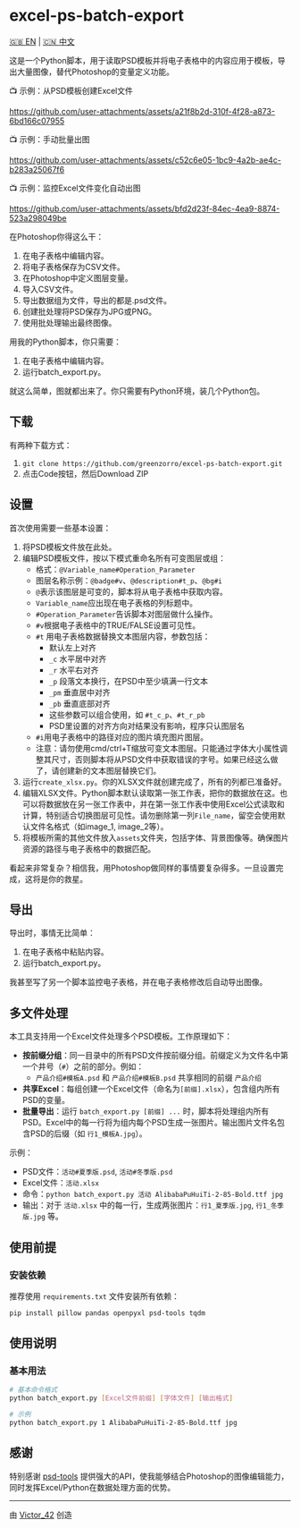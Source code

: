 # excel-ps-batch-export

[🇬🇧 EN](https://github.com/greenzorro/excel-ps-batch-export/blob/main/README.md) | [🇨🇳 中文](https://github.com/greenzorro/excel-ps-batch-export/blob/main/README_ZH_CN.md)

这是一个Python脚本，用于读取PSD模板并将电子表格中的内容应用于模板，导出大量图像，替代Photoshop的变量定义功能。

📺 示例：从PSD模板创建Excel文件

https://github.com/user-attachments/assets/a21f8b2d-310f-4f28-a873-6bd166c07955

📺 示例：手动批量出图

https://github.com/user-attachments/assets/c52c6e05-1bc9-4a2b-ae4c-b283a25067f6

📺 示例：监控Excel文件变化自动出图

https://github.com/user-attachments/assets/bfd2d23f-84ec-4ea9-8874-523a298049be

在Photoshop你得这么干：

1. 在电子表格中编辑内容。
2. 将电子表格保存为CSV文件。
3. 在Photoshop中定义图层变量。
4. 导入CSV文件。
5. 导出数据组为文件，导出的都是.psd文件。
6. 创建批处理将PSD保存为JPG或PNG。
7. 使用批处理输出最终图像。

用我的Python脚本，你只需要：

1. 在电子表格中编辑内容。
2. 运行batch_export.py。

就这么简单，图就都出来了。你只需要有Python环境，装几个Python包。

## 下载

有两种下载方式：

1. `git clone https://github.com/greenzorro/excel-ps-batch-export.git`
2. 点击Code按钮，然后Download ZIP

## 设置

首次使用需要一些基本设置：

1. 将PSD模板文件放在此处。
2. 编辑PSD模板文件，按以下模式重命名所有可变图层或组：
    - 格式：`@Variable_name#Operation_Parameter`
    - 图层名称示例：`@badge#v`、`@description#t_p`、`@bg#i`
    - `@`表示该图层是可变的，脚本将从电子表格中获取内容。
    - `Variable_name`应出现在电子表格的列标题中。
    - `#Operation_Parameter`告诉脚本对图层做什么操作。
    - `#v`根据电子表格中的TRUE/FALSE设置可见性。
    - `#t` 用电子表格数据替换文本图层内容，参数包括：
        - 默认左上对齐
        - `_c` 水平居中对齐
        - `_r` 水平右对齐
        - `_p` 段落文本换行，在PSD中至少填满一行文本
        - `_pm` 垂直居中对齐
        - `_pb` 垂直底部对齐
        - 这些参数可以组合使用，如 `#t_c_p`、`#t_r_pb`
        - PSD里设置的对齐方向对结果没有影响，程序只认图层名
    - `#i`用电子表格中的路径对应的图片填充图片图层。
    - 注意：请勿使用cmd/ctrl+T缩放可变文本图层。只能通过字体大小属性调整其尺寸，否则脚本将从PSD文件中获取错误的字号。如果已经这么做了，请创建新的文本图层替换它们。
3. 运行`create_xlsx.py`。你的XLSX文件就创建完成了，所有的列都已准备好。
4. 编辑XLSX文件。Python脚本默认读取第一张工作表，把你的数据放在这。也可以将数据放在另一张工作表中，并在第一张工作表中使用Excel公式读取和计算，特别适合切换图层可见性。请勿删除第一列`File_name`，留空会使用默认文件名格式（如image_1, image_2等）。
5. 将模板所需的其他文件放入`assets`文件夹，包括字体、背景图像等。确保图片资源的路径与电子表格中的数据匹配。

看起来非常复杂？相信我，用Photoshop做同样的事情要复杂得多。一旦设置完成，这将是你的救星。

## 导出

导出时，事情无比简单：

1. 在电子表格中粘贴内容。
2. 运行batch_export.py。

我甚至写了另一个脚本监控电子表格，并在电子表格修改后自动导出图像。

## 多文件处理

本工具支持用一个Excel文件处理多个PSD模板。工作原理如下：

- **按前缀分组**：同一目录中的所有PSD文件按前缀分组。前缀定义为文件名中第一个井号（`#`）之前的部分。例如：
  - `产品介绍#模板A.psd` 和 `产品介绍#模板B.psd` 共享相同的前缀 `产品介绍`
- **共享Excel**：每组创建一个Excel文件（命名为`[前缀].xlsx`），包含组内所有PSD的变量。
- **批量导出**：运行 `batch_export.py [前缀] ...` 时，脚本将处理组内所有PSD。Excel中的每一行将为组内每个PSD生成一张图片。输出图片文件名包含PSD的后缀（如 `行1_模板A.jpg`）。

示例：
  - PSD文件：`活动#夏季版.psd`, `活动#冬季版.psd`
  - Excel文件：`活动.xlsx`
  - 命令：`python batch_export.py 活动 AlibabaPuHuiTi-2-85-Bold.ttf jpg`
  - 输出：对于 `活动.xlsx` 中的每一行，生成两张图片：`行1_夏季版.jpg`, `行1_冬季版.jpg` 等。

## 使用前提

### 安装依赖

推荐使用 `requirements.txt` 文件安装所有依赖：

```bash
pip install pillow pandas openpyxl psd-tools tqdm
```

## 使用说明

### 基本用法

```bash
# 基本命令格式
python batch_export.py [Excel文件前缀] [字体文件] [输出格式]

# 示例
python batch_export.py 1 AlibabaPuHuiTi-2-85-Bold.ttf jpg
```

## 感谢

特别感谢 [psd-tools](https://github.com/psd-tools/psd-tools) 提供强大的API，使我能够结合Photoshop的图像编辑能力，同时发挥Excel/Python在数据处理方面的优势。

---

由 [Victor_42](https://victor42.work/) 创造

